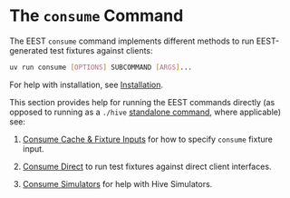 # The `consume` Command

The EEST `consume` command implements different methods to run EEST-generated test fixtures against clients:

```bash
uv run consume [OPTIONS] SUBCOMMAND [ARGS]...
```

For help with installation, see [Installation](../../getting_started/installation.md).

This section provides help for running the EEST commands directly (as opposed to running as a `./hive` [standalone command](../hive/index.md), where applicable) see:

1. [Consume Cache & Fixture Inputs](./cache.md) for how to specify `consume` fixture input.

2. [Consume Direct](./direct.md) to run test fixtures against direct client interfaces.

3. [Consume Simulators](./simulators.md) for help with Hive Simulators.
